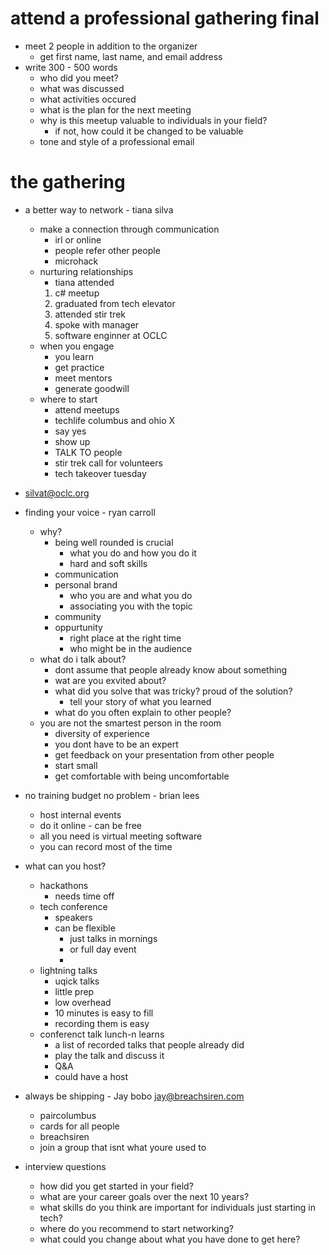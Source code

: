 # attend a professional gathering final
- meet 2 people in addition to the organizer
  - get first name, last name, and email address
- write 300 - 500 words
  - who did you meet?
  - what was discussed
  - what activities occured
  - what is the plan for the next meeting
  - why is this meetup valuable to individuals in your field?
    - if not, how could it be changed to be valuable
  - tone and style of a professional email


# the gathering
- a better way to network - tiana silva
  - make a connection through communication
    - irl or online
    - people refer other people
    - microhack
  - nurturing relationships
    - tiana attended
    1. c# meetup
    2. graduated from tech elevator
    3. attended stir trek
    4. spoke with manager
    5. software enginner at OCLC
  - when you engage
    - you learn
    - get practice
    - meet mentors
    - generate goodwill
  - where to start
    - attend meetups
    - techlife columbus and ohio X
    - say yes
    - show up 
    - TALK TO people
    - stir trek call for volunteers
    - tech takeover tuesday

- silvat@oclc.org

- finding your voice - ryan carroll
  - why?
    - being well rounded is crucial
      - what you do and how you do it
      - hard and soft skills
    - communication
    - personal brand
      - who you are and what you do
      - associating you with the topic
    - community
    - oppurtunity
      - right place at the right time
      - who might be in the audience
  - what do i talk about?
    - dont assume that people already know about something
    - wat are you exvited about?
    - what did you solve that was tricky? proud of the solution?
      - tell your story of what you learned 
    - what do you often explain to other people?
  - you are not the smartest person in the room
    - diversity of experience
    - you dont have to be an expert
    - get feedback on your presentation from other people
    - start small
    - get comfortable with being uncomfortable

- no training budget no problem - brian lees
  - host internal events
  - do it online - can be free
  - all you need is virtual meeting software
  - you can record most of the time
- what can you host?
  - hackathons
    - needs time off
  - tech conference
    - speakers
    - can be flexible 
      - just talks in mornings
      - or full day event
      - 
  - lightning talks
    - uqick talks
    - little prep
    - low overhead
    - 10 minutes is easy to fill
    - recording them is easy
  - conferenct talk lunch-n learns
    - a list of recorded talks that people already did
    - play the talk and discuss it
    - Q&A 
    - could have a host

- always be shipping - Jay bobo jay@breachsiren.com
  - paircolumbus
  - cards for all people
  - breachsiren
  - join a group that isnt what youre used to






- interview questions
  - how did you get started in your field?
  - what are your career goals over the next 10 years?
  - what skills do you think are important for individuals just starting in tech?
  - where do you recommend to start networking?
  - what could you change about what you have done to get here?
